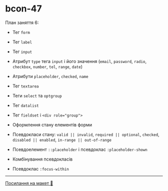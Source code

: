 # bcon-47

План заняття 6:

- Тег `form`
- Тег `label`
- Тег `input`
- Атрибут `type` тега `input` і його значення (`email`, `password`, `radio`, `checkbox`, `number`,
  `tel`, `range`, `date`)
- Атрибути `placeholder`, `checked`, `name`
- Тег `textarea`
- Теги `select` та `optgroup`
- Тег `datalist`
- Тег `fieldset` і `<div role="group">`

- Оформлення стану елементів форми
- Псевдокласи стану: `valid || invalid`, `required || optional`, `checked`, `disabled || enabled`,
  `in-range || out-of-range`
- Псевдоелемент `::placeholder` і псевдоклас `:placeholder-shown`
- Комбінування псевдокласів
- Псевдоклас `:focus-within`

---

[Посилання на макет 🎨](https://www.figma.com/file/z6Rb84e4NKxe66QNokOWA8/Barbershop-EN?node-id=1374%3A32)
